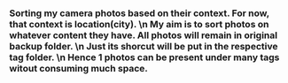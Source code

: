 ### Sorting my camera photos based on their context. For now, that context is location(city).  \n My aim is to sort photos on whatever content they have. All photos will remain in original backup folder.  \n Just its shorcut will be put in the respective tag folder. \n Hence 1 photos can be present under many tags witout consuming much space.
